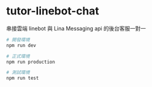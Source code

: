 # tutor-linebot-chat
串接雲端 linebot 與 Lina Messaging api 的後台客服一對一

```bash
# 開發環境
npm run dev

# 正式環境
npm run production

# 測試環境
npm run test
```
